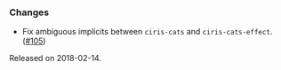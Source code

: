 ### Changes
- Fix ambiguous implicits between `ciris-cats` and `ciris-cats-effect`. ([#105][#105])

[#105]: https://github.com/vlovgr/ciris/pull/105

Released on 2018-02-14.
